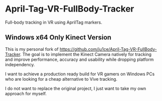 # April-Tag-VR-FullBody-Tracker
Full-body tracking in VR using AprilTag markers.

## Windows x64 Only Kinect Version

This is my personal fork of https://github.com/ju1ce/April-Tag-VR-FullBody-Tracker. The goal is to implement the Kinect Camera natively for tracking and improve performance, accuracy and usability while dropping platform independency.

I want to achieve a production ready build for VR gamers on Windows PCs who are looking for a cheap alternative to Vive tracking.

I do not want to replace the original project, I just want to take my own approach for myself.
